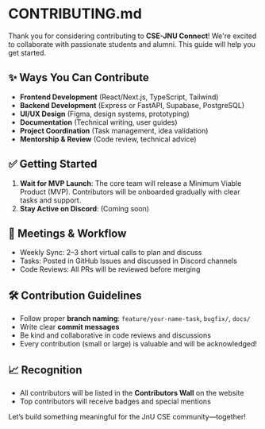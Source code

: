 # CONTRIBUTING.md

Thank you for considering contributing to **CSE-JNU Connect**! We're excited to collaborate with passionate students and alumni. This guide will help you get started.

## ✨ Ways You Can Contribute
- **Frontend Development** (React/Next.js, TypeScript, Tailwind)
- **Backend Development** (Express or FastAPI, Supabase, PostgreSQL)
- **UI/UX Design** (Figma, design systems, prototyping)
- **Documentation** (Technical writing, user guides)
- **Project Coordination** (Task management, idea validation)
- **Mentorship & Review** (Code review, technical advice)

## ✅ Getting Started
1. **Wait for MVP Launch**: The core team will release a Minimum Viable Product (MVP). Contributors will be onboarded gradually with clear tasks and support.
2. **Stay Active on Discord**: (Coming soon)

## 📆 Meetings & Workflow
- Weekly Sync: 2–3 short virtual calls to plan and discuss
- Tasks: Posted in GitHub Issues and discussed in Discord channels
- Code Reviews: All PRs will be reviewed before merging

## 🛠 Contribution Guidelines
- Follow proper **branch naming**: `feature/your-name-task`, `bugfix/`, `docs/`
- Write clear **commit messages**
- Be kind and collaborative in code reviews and discussions
- Every contribution (small or large) is valuable and will be acknowledged!

## 📈 Recognition
- All contributors will be listed in the **Contributors Wall** on the website
- Top contributors will receive badges and special mentions

Let’s build something meaningful for the JnU CSE community—together!
